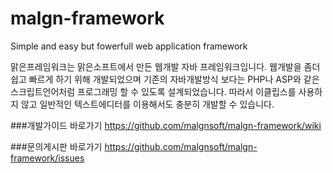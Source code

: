 malgn-framework
===============

Simple and easy but fowerfull web application framework

맑은프레임워크는 맑은소프트에서 만든 웹개발 자바 프레임워크입니다. 웹개발을 좀더 쉽고 빠르게 하기 위해 개발되었으며 기존의 자바개발방식 보다는 PHP나 ASP와 같은 스크립트언어처럼 프로그래밍 할 수 있도록 설계되었습니다. 따라서 이클립스를 사용하지 않고 일반적인 텍스트에디터를 이용해서도 충분히 개발할 수 있습니다.

###개발가이드 바로가기 
https://github.com/malgnsoft/malgn-framework/wiki

###문의게시판 바로가기 
https://github.com/malgnsoft/malgn-framework/issues
